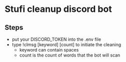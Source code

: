 # Stufi cleanup discord bot
## Steps
* put your DISCORD_TOKEN into the .env file
* type !clmsg [keyword] [count] to initiate the cleaning
    * keyword can contain spaces
    * count is the count of words that the bot will scan
